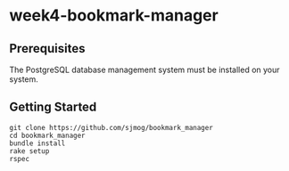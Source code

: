 # week4-bookmark-manager

## Prerequisites
The PostgreSQL database management system must be installed on your system.

## Getting Started
 ```
 git clone https://github.com/sjmog/bookmark_manager
 cd bookmark_manager
 bundle install
 rake setup
 rspec
 ```
